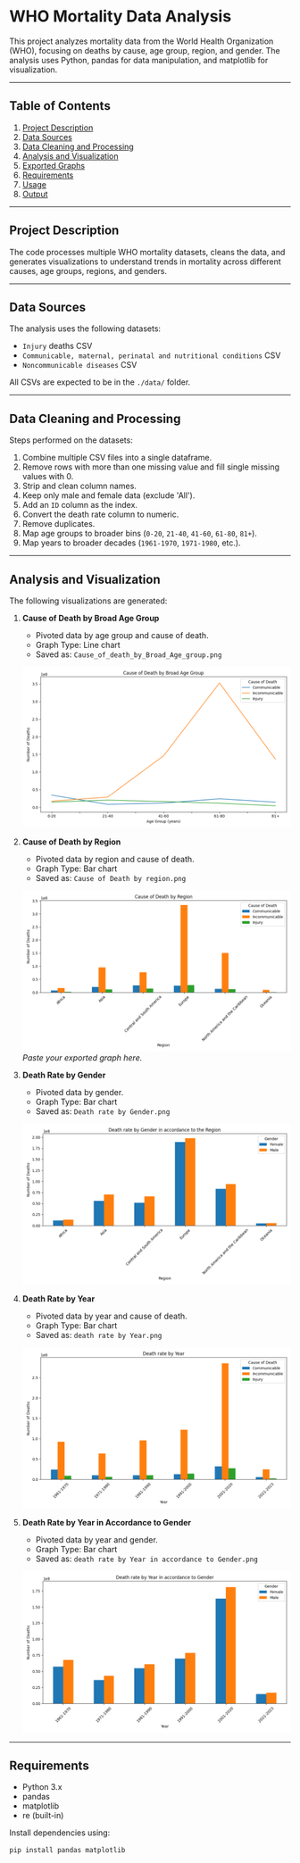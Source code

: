 # WHO Mortality Data Analysis

This project analyzes mortality data from the World Health Organization (WHO), focusing on deaths by cause, age group, region, and gender. The analysis uses Python, pandas for data manipulation, and matplotlib for visualization.

---

## Table of Contents
1. [Project Description](#project-description)
2. [Data Sources](#data-sources)
3. [Data Cleaning and Processing](#data-cleaning-and-processing)
4. [Analysis and Visualization](#analysis-and-visualization)
5. [Exported Graphs](#exported-graphs)
6. [Requirements](#requirements)
7. [Usage](#usage)
8. [Output](#output)

---

## Project Description
The code processes multiple WHO mortality datasets, cleans the data, and generates visualizations to understand trends in mortality across different causes, age groups, regions, and genders.

---

## Data Sources
The analysis uses the following datasets:

- `Injury` deaths CSV
- `Communicable, maternal, perinatal and nutritional conditions` CSV
- `Noncommunicable diseases` CSV

All CSVs are expected to be in the `./data/` folder.

---

## Data Cleaning and Processing
Steps performed on the datasets:

1. Combine multiple CSV files into a single dataframe.
2. Remove rows with more than one missing value and fill single missing values with 0.
3. Strip and clean column names.
4. Keep only male and female data (exclude 'All').
5. Add an `ID` column as the index.
6. Convert the death rate column to numeric.
7. Remove duplicates.
8. Map age groups to broader bins (`0-20`, `21-40`, `41-60`, `61-80`, `81+`).
9. Map years to broader decades (`1961-1970`, `1971-1980`, etc.).

---

## Analysis and Visualization
The following visualizations are generated:

1. **Cause of Death by Broad Age Group**
   - Pivoted data by age group and cause of death.
   - Graph Type: Line chart
   - Saved as: `Cause_of_death_by_Broad_Age_group.png`

   ![Cause of Death by Broad Age Group](./data/output/Cause_of_death_by_Broad_Age_group.png)  
   

2. **Cause of Death by Region**
   - Pivoted data by region and cause of death.
   - Graph Type: Bar chart
   - Saved as: `Cause of Death by region.png`

   ![Cause of Death by Region](./data/output/Cause_of_Death_by_region.png)  
   *Paste your exported graph here.*

3. **Death Rate by Gender**
   - Pivoted data by gender.
   - Graph Type: Bar chart
   - Saved as: `Death rate by Gender.png`

   ![Death Rate by Gender](./data/output/Death_rate_by_Gender.png)  
   

4. **Death Rate by Year**
   - Pivoted data by year and cause of death.
   - Graph Type: Bar chart
   - Saved as: `death rate by Year.png`

   ![Death Rate by Year](./data/output/death_rate_by_Year.png)  
  

5. **Death Rate by Year in Accordance to Gender**
   - Pivoted data by year and gender.
   - Graph Type: Bar chart
   - Saved as: `death rate by Year in accordance to Gender.png`

   ![Death Rate by Year by Gender](death_rate_by_Year_in_accordance_to_Gender.png)

---

## Requirements
- Python 3.x
- pandas
- matplotlib
- re (built-in)

Install dependencies using:

```bash
pip install pandas matplotlib
